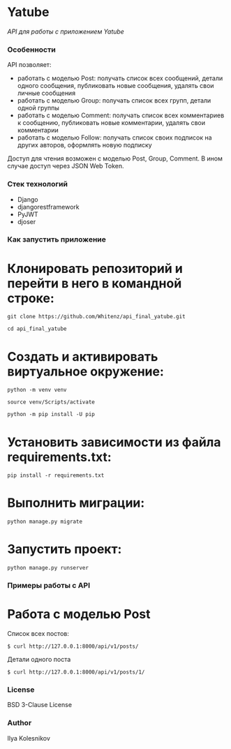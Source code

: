 # Yatube 

_API для работы с приложением Yatube_


### Особенности

API позволяет:
- работать с моделью Post: получать список всех сообщений, детали одного сообщения, публиковать новые сообщения, удалять свои личные сообщения
- работать с моделью Group: получать список всех групп, детали одной группы
- работать с моделью Comment: получать список всех комментариев к сообщению, публиковать новые комментарии, удалять свои комментарии
- работать с моделью Follow: получать список своих подписок на других авторов, оформлять новую подписку

Доступ для чтения возможен с моделью Post, Group, Comment. В ином случае доступ через JSON Web Token.


### Стек технологий

- Django
- djangorestframework
- PyJWT
- djoser


### Как запустить приложение

# Клонировать репозиторий и перейти в него в командной строке:

```
git clone https://github.com/Whitenz/api_final_yatube.git
```

```
cd api_final_yatube
```

# Cоздать и активировать виртуальное окружение:

```
python -m venv venv
```

```
source venv/Scripts/activate
```

```
python -m pip install -U pip
```

# Установить зависимости из файла requirements.txt:

```
pip install -r requirements.txt
```

# Выполнить миграции:

```
python manage.py migrate
```

# Запустить проект:

```
python manage.py runserver
```


### Примеры работы с API

# Работа с моделью Post

Список всех постов:
```
$ curl http://127.0.0.1:8000/api/v1/posts/
```

Детали одного поста
```
$ curl http://127.0.0.1:8000/api/v1/posts/1/
```

### License
BSD 3-Clause License

### Author
Ilya Kolesnikov
